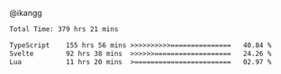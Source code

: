 @ikangg
<!--START_SECTION:waka-->

```txt
Total Time: 379 hrs 21 mins

TypeScript    155 hrs 56 mins >>>>>>>>>>===============   40.84 %
Svelte        92 hrs 38 mins  >>>>>>===================   24.26 %
Lua           11 hrs 20 mins  >========================   02.97 %
```

<!--END_SECTION:waka-->
